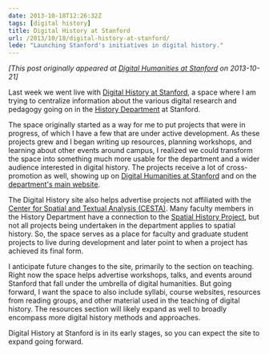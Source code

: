 ```yaml
---
date: 2013-10-18T12:26:32Z
tags: [digital history]
title: Digital History at Stanford
url: /2013/10/18/digital-history-at-stanford/
lede: "Launching Stanford's initiatives in digital history."
---
```


*[This post originally appeared at [Digital Humanities at Stanford](http://digitalhumanities.stanford.edu) on 2013-10-21]*

Last week we went live with [Digital History at Stanford](http://digitalhistory.stanford.edu), a space where I am trying to centralize information about the various digital research and pedagogy going on in the [History Department](http://history.stanford.edu) at Stanford.

The space originally started as a way for me to put projects that were in progress, of which I have a few that are under active development. As these projects grew and I began writing up resources, planning workshops, and learning about other events around campus, I realized we could transform the space into something much more usable for the department and a wider audience interested in digital history. The projects receive a lot of cross-promotion as well, showing up on [Digital Humanities at Stanford](http://digitalhumanities.stanford.edu) and on the [department's main website](http://history.stanford.edu). 

The Digital History site also helps advertise projects not affiliated with the [Center for Spatial and Textual Analysis (CESTA)](http://cesta.stanford.edu). Many faculty members in the History Department have a connection to the [Spatial History Project](http://spatialhistory.stanford.edu), but not all projects being undertaken in the department applies to spatial history. So, the space serves as a place for faculty and graduate student projects to live during development and later point to when a project has achieved its final form. 

I anticipate future changes to the site, primarily to the section on teaching. Right now the space helps advertise workshops, talks, and events around Stanford that fall under the umbrella of digital humanities. But going forward, I want the space to also include syllabi, course websites, resources from reading groups, and other material used in the teaching of digital history. The resources section will likely expand as well to broadly encompass more digital history methods and approaches. 

Digital History at Stanford is in its early stages, so you can expect the site to expand going forward.

